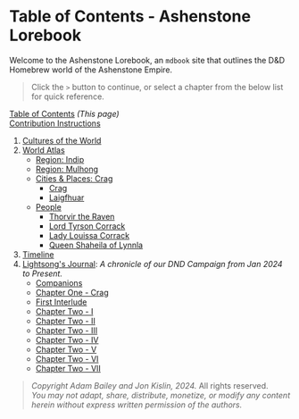 # Table of Contents - Ashenstone Lorebook

Welcome to the Ashenstone Lorebook, an `mdbook` site that outlines the D&D Homebrew world of the Ashenstone Empire.

> Click the `>` button to continue, or select a chapter from the below list for quick reference.

[Table of Contents](SUMMARY.md) _(This page)_    
[Contribution Instructions](./0-contribution_instructions.md)  

1. [Cultures of the World](./1-0-world_cultures.md)
2. [World Atlas](./2-0-world_atlas.md)
    - [Region: Indip](./2-1a-region_indip.md)
    - [Region: Mulhong](./2-1b-region_mulhong.md)
    - [Cities & Places: Crag](./2-2a-city_crag.md)
        - [Crag](./2-2a-city_crag.md)
        - [Laigfhuar](./2-2b-city-Laigfhuar.md)
    - [People](./2-3-0-People_master.md)
        - [Thorvir the Raven](./2-3-1-Thorvir_the_Raven.md)
        - [Lord Tyrson Corrack](./2-3-2-Lord_Corrack.md)
        - [Lady Louissa Corrack](./2-3-3-Lady_Corrack.md)
        - [Queen Shaheila of Lynnla](./2-3-4-Queen_Shaheila.md)        
3. [Timeline](./3-Timeline.md)
4. [Lightsong's Journal](./Journal-0-0.md): _A chronicle of our DND Campaign from Jan 2024 to Present._ 
    - [Companions](./Journal-0-Companions.md)
    - [Chapter One - Crag](./Journal-1-I.md)
    - [First Interlude](Journal-1.5-I.md)
    - [Chapter Two - I](./Journal-2-I.md)
    - [Chapter Two - II](./Journal-2-II.md)
    - [Chapter Two - III](Journal-2-III.md) 
    - [Chapter Two - IV](Journal-2-IV.md)
    - [Chapter Two - V](Journal-2-V.md)
    - [Chapter Two - VI](Journal-2-VI.md)
    - [Chapter Two - VII](Journal-2-VII.md)

> _Copyright Adam Bailey and Jon Kislin, 2024._ All rights reserved.   
> _You may not adapt, share, distribute, monetize, or modify any content herein without express written permission of the authors._

 